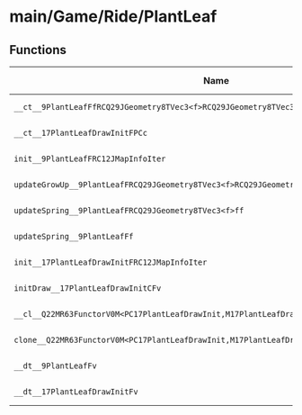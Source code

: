 # main/Game/Ride/PlantLeaf

## Functions

| Name | Address | Match % |
|------|---------|---------|
| `__ct__9PlantLeafFfRCQ29JGeometry8TVec3<f>RCQ29JGeometry8TVec3<f>f` | `0x80328144` | :x: (0.0%) |
| `__ct__17PlantLeafDrawInitFPCc` | `0x80328258` | :x: (0.0%) |
| `init__9PlantLeafFRC12JMapInfoIter` | `0x8032831C` | :x: (0.0%) |
| `updateGrowUp__9PlantLeafFRCQ29JGeometry8TVec3<f>RCQ29JGeometry8TVec3<f>ff` | `0x8032835C` | :x: (0.0%) |
| `updateSpring__9PlantLeafFRCQ29JGeometry8TVec3<f>ff` | `0x80328484` | :x: (0.0%) |
| `updateSpring__9PlantLeafFf` | `0x80328548` | :x: (0.0%) |
| `init__17PlantLeafDrawInitFRC12JMapInfoIter` | `0x803286C4` | :x: (0.0%) |
| `initDraw__17PlantLeafDrawInitCFv` | `0x80328704` | :x: (0.0%) |
| `__cl__Q22MR63FunctorV0M<PC17PlantLeafDrawInit,M17PlantLeafDrawInitFPCvPCv_v>CFv` | `0x8032877C` | :x: (0.0%) |
| `clone__Q22MR63FunctorV0M<PC17PlantLeafDrawInit,M17PlantLeafDrawInitFPCvPCv_v>CFP7JKRHeap` | `0x803287AC` | :x: (0.0%) |
| `__dt__9PlantLeafFv` | `0x80328814` | :x: (0.0%) |
| `__dt__17PlantLeafDrawInitFv` | `0x80328870` | :x: (0.0%) |